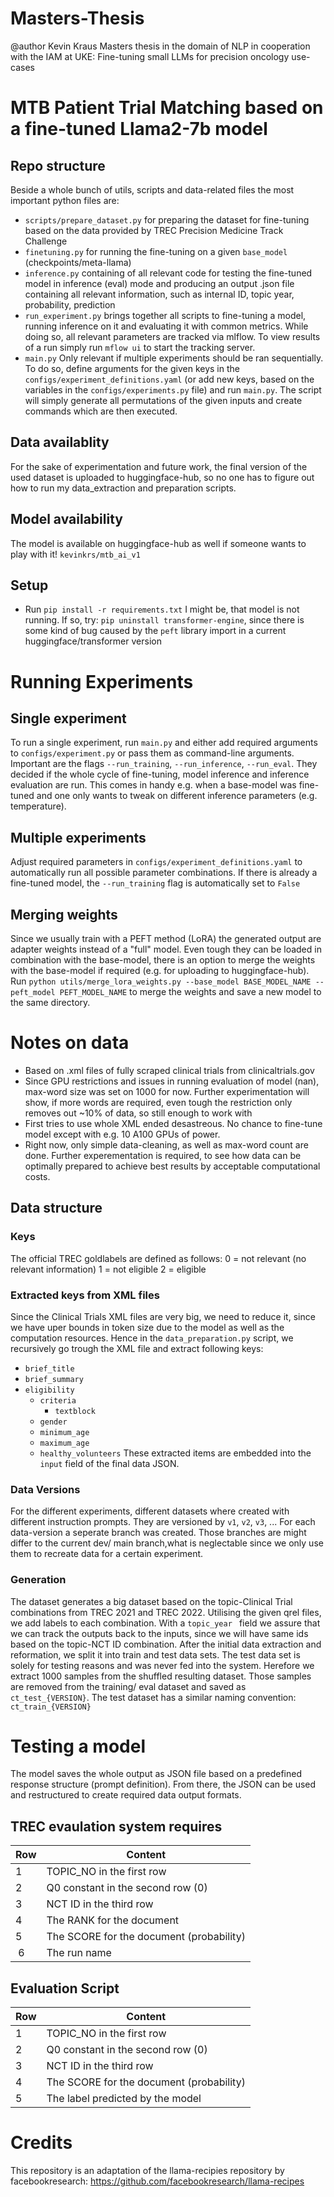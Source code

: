 # Masters-Thesis
@author Kevin Kraus
Masters thesis in the domain of NLP in cooperation with the IAM at UKE: Fine-tuning small LLMs for precision oncology use-cases
# MTB Patient Trial Matching based on a fine-tuned Llama2-7b model
## Repo structure
Beside a whole bunch of utils, scripts and data-related files the most important python files are:
- `scripts/prepare_dataset.py` for preparing the dataset for fine-tuning based on the data provided by TREC Precision Medicine Track Challenge
- `finetuning.py` for running the fine-tuning on a given `base_model` (checkpoints/meta-llama)
- `inference.py` containing of all relevant code for testing the fine-tuned model in inference (eval) mode and producing an output .json file containing all relevant information, such as internal ID, topic year, probability, prediction
- `run_experiment.py` brings together all scripts to fine-tuning a model, running inference on it and evaluating it with common metrics. While doing so, all relevant parameters are tracked via mlflow. To view results of a run simply run `mflow ui` to start the tracking server.
- `main.py` Only relevant if multiple experiments should be ran sequentially. To do so, define arguments for the given keys in the `configs/experiment_definitions.yaml` (or add new keys, based on the variables in the `configs/experiments.py` file) and run `main.py`. The script will simply generate all permutations of the given inputs and create commands which are then executed.

## Data availablity
For the sake of experimentation and future work, the final version of the used dataset is uploaded to huggingface-hub, so no one has to figure out how to run my data_extraction and preparation scripts.

## Model availability
The model is available on huggingface-hub as well if someone wants to play with it!
`kevinkrs/mtb_ai_v1`

## Setup
- Run `pip install -r requirements.txt`
I might be, that model is not running. If so, try: `pip uninstall transformer-engine`, since there is some kind of bug caused by the `peft` library import in a current huggingface/transformer version


# Running Experiments
## Single experiment
To run a single experiment, run `main.py` and either add required arguments to `configs/experiment.py` or pass them as command-line arguments.
Important are the flags `--run_training`, `--run_inference`, `--run_eval`. They decided if the whole cycle of fine-tuning, model inference and inference evaluation are run. This comes in handy e.g. when a base-model was fine-tuned and one only wants to tweak on different inference parameters (e.g. temperature).

## Multiple experiments
Adjust required parameters in `configs/experiment_definitions.yaml` to automatically run all possible parameter combinations. If there is already a fine-tuned model, the `--run_training` flag is automatically set to `False`

## Merging weights
Since we usually train with a PEFT method (LoRA) the generated output are adapter weights instead of a "full" model. Even tough they can be loaded in combination with the base-model, there is an option to merge the weights with the base-model if required (e.g. for uploading to huggingface-hub).
Run `python utils/merge_lora_weights.py --base_model BASE_MODEL_NAME --peft_model PEFT_MODEL_NAME` to merge the weights and save a new model to the same directory.

# Notes on data
- Based on .xml files of fully scraped clinical trials from clinicaltrials.gov
- Since GPU restrictions and issues in running evaluation of model (nan), max-word size was set on 1000 for now. Further experimentation will show, if more words are required, even tough the restriction only removes out ~10% of data, so still enough to work with
- First tries to use whole XML ended desastreous. No chance to fine-tune model except with e.g. 10 A100 GPUs of power.
- Right now, only simple data-cleaning, as well as max-word count are done. Further experementation is required, to see how data can be optimally prepared to achieve best results by acceptable computational costs.


## Data structure
### Keys
The official TREC goldlabels are defined as follows:
0 = not relevant (no relevant information)
1 = not eligible
2 = eligible
### Extracted keys from XML files
Since the Clinical Trials XML files are very big, we need to reduce it, since we have uper bounds in token size due to the model as well as the computation resources. Hence in the `data_preparation.py` script, we recursively go trough the XML file and extract following keys:
- `brief_title`
- `brief_summary`
- `eligibility`
  - `criteria`
    - `textblock`
  - `gender`
  - `minimum_age`
  - `maximum_age`
  - `healthy_volunteers`
These extracted items are embedded into the `input` field of the final data JSON.

### Data Versions
For the different experiments, different datasets where created with different instruction prompts. They are versioned by `v1`, `v2`, `v3`, ...
For each data-version a seperate branch was created. Those branches are might differ to the current dev/ main branch,what is neglectable since we only use them to recreate data for a certain experiment.

### Generation
The dataset generates a big dataset based on the topic-Clinical Trial combinations from TREC 2021 and TREC 2022. Utilising the given qrel files, we add labels to each combination. With a `topic_year ` field we assure that we can track the outputs back to the inputs, since we will have same ids based on the topic-NCT ID combination.
After the initial data extraction and reformation, we split it into train and test data sets.
The test data set is solely for testing reasons and was never fed into the system. Herefore we extract 1000 samples from the shuffled resulting dataset.
Those samples are removed from the training/ eval dataset and saved as `ct_test_{VERSION}`. The test dataset has a similar naming convention: `ct_train_{VERSION}`


# Testing a model
The model saves the whole output as JSON file based on a predefined response structure (prompt definition).
From there, the JSON can be used and restructured to create required data output formats.

## TREC evaulation system requires
| Row   | Content                        |
|-------|--------------------------------|
| 1     | TOPIC_NO in the first row     |
| 2     | Q0 constant in the second row (0) |
| 3     | NCT ID in the third row       |
| 4     | The RANK for the document     |
| 5     | The SCORE for the document (probability) |
| 6     | The run name                  |

## Evaluation Script
| Row   | Content                        |
|-------|--------------------------------|
| 1     | TOPIC_NO in the first row     |
| 2     | Q0 constant in the second row (0) |
| 3     | NCT ID in the third row       |
| 4     | The SCORE for the document (probability)|
| 5     | The label predicted by the model |


# Credits
This repository is an adaptation of the llama-recipies repository by facebookresearch: https://github.com/facebookresearch/llama-recipes

